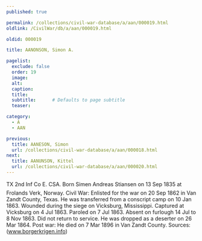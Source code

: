 ```yaml
---
published: true

permalink: /collections/civil-war-database/a/aan/000019.html
oldlink: /CivilWar/db/a/aan/000019.html

oldid: 000019

title: AANONSON, Simon A.

pagelist:
  exclude: false
  order: 19
  image: 
  alt:
  caption:
  title:
  subtitle:      # Defaults to page subtitle
  teaser:

category: 
  - A 
  - AAN

previous:
  title: AANESON, Simon
  url: /collections/civil-war-database/a/aan/000018.html  
next:
  title: AANUNSON, Kittel
  url: /collections/civil-war-database/a/aan/000020.html   
---
```

TX 2nd Inf Co E. CSA. Born &#147;Simen Andreas Stiansen&#148; on 13 Sep 1835 at Frolands Verk, Norway. Civil War: Enlisted for the war on 20 Sep 1862 in Van Zandt County, Texas. He was transferred from a conscript camp on 10 Jan 1863. Wounded during the siege on Vicksburg, Mississippi. Captured at Vicksburg on 4 Jul 1863. Paroled on 7 Jul 1863. Absent on furlough 14 Jul to 8 Nov 1863. Did not return to service. He was dropped as a deserter on 26 Mar 1864. Post war: He died on 7 Mar 1896 in Van Zandt County. Sources: (www.borgerkrigen.info)